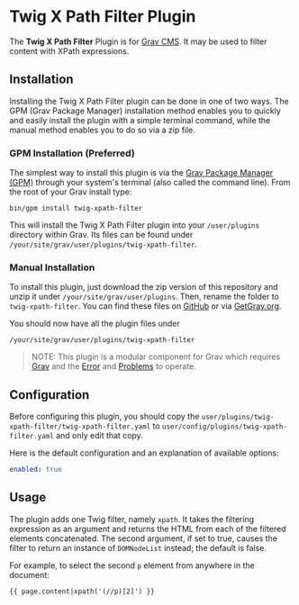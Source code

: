 # Twig X Path Filter Plugin

The **Twig X Path Filter** Plugin is for [Grav CMS](http://github.com/getgrav/grav). It may be used to filter content with XPath expressions.

## Installation

Installing the Twig X Path Filter plugin can be done in one of two ways. The GPM (Grav Package Manager) installation method enables you to quickly and easily install the plugin with a simple terminal command, while the manual method enables you to do so via a zip file.

### GPM Installation (Preferred)

The simplest way to install this plugin is via the [Grav Package Manager (GPM)](http://learn.getgrav.org/advanced/grav-gpm) through your system's terminal (also called the command line).  From the root of your Grav install type:

    bin/gpm install twig-xpath-filter

This will install the Twig X Path Filter plugin into your `/user/plugins` directory within Grav. Its files can be found under `/your/site/grav/user/plugins/twig-xpath-filter`.

### Manual Installation

To install this plugin, just download the zip version of this repository and unzip it under `/your/site/grav/user/plugins`. Then, rename the folder to `twig-xpath-filter`. You can find these files on [GitHub](https://github.com/tsnorri/grav-plugin-twig-xpath-filter) or via [GetGrav.org](http://getgrav.org/downloads/plugins#extras).

You should now have all the plugin files under

    /your/site/grav/user/plugins/twig-xpath-filter
	
> NOTE: This plugin is a modular component for Grav which requires [Grav](http://github.com/getgrav/grav) and the [Error](https://github.com/getgrav/grav-plugin-error) and [Problems](https://github.com/getgrav/grav-plugin-problems) to operate.

## Configuration

Before configuring this plugin, you should copy the `user/plugins/twig-xpath-filter/twig-xpath-filter.yaml` to `user/config/plugins/twig-xpath-filter.yaml` and only edit that copy.

Here is the default configuration and an explanation of available options:

```yaml
enabled: true
```

## Usage

The plugin adds one Twig filter, namely `xpath`. It takes the filtering expression as an argument and returns the HTML from each of the filtered elements concatenated. The second argument, if set to true, causes the filter to return an instance of `DOMNodeList` instead; the default is false.

For example, to select the second `p` element from anywhere in the document:

```
{{ page.content|xpath('(//p)[2]') }}
```
